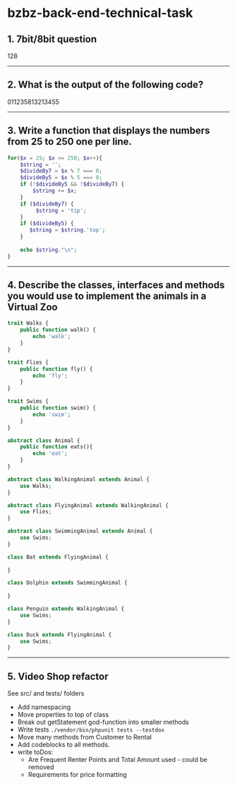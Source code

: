 # bzbz-back-end-technical-task


## 1. 7bit/8bit question

128

___
## 2. What is the output of the following code?

011235813213455

___
## 3. Write a function that displays the numbers from 25 to 250 one per line.

```php
for($x = 25; $x <= 250; $x++){
    $string = '';
    $divideBy7 = $x % 7 === 0;
    $divideBy5 = $x % 5 === 0;
    if (!$divideBy5 && !$divideBy7) {
        $string += $x;
    } 
    if ($divideBy7) {
         $string = 'tip';
    }
    if ($divideBy5) {
       $string = $string.'top';
    }
    
    echo $string."\n";
}
```
___
## 4. Describe the classes, interfaces and methods you would use to implement the animals in a Virtual Zoo 

```php
trait Walks {
    public function walk() {
        echo 'walk';
    }
}

trait Flies {
    public function fly() {
        echo 'fly';
    }
}

trait Swims {
    public function swim() {
        echo 'swim';
    }
}

abstract class Animal {
    public function eats(){
        echo 'eat';
    }
}

abstract class WalkingAnimal extends Animal {
    use Walks;
}

abstract class FlyingAnimal extends WalkingAnimal {
    use Flies;
}

abstract class SwimmingAnimal extends Animal {
    use Swims;
}

class Bat extends FlyingAnimal {
    
}

class Dolphin extends SwimmingAnimal {
    
}

class Penguin extends WalkingAnimal {
    use Swims;
}

class Duck extends FlyingAnimal {
    use Swims;
}
```
___
## 5. Video Shop refactor

See src/ and tests/ folders

* Add namespacing
* Move properties to top of class 
* Break out getStatement god-function into smaller methods
* Write tests `./vendor/bin/phpunit tests --testdox`
* Move many methods from Customer to Rental
* Add codeblocks to all methods.
* write toDos: 
  * Are Frequent Renter Points and Total Amount used - could be removed
  * Requirements for price formatting


